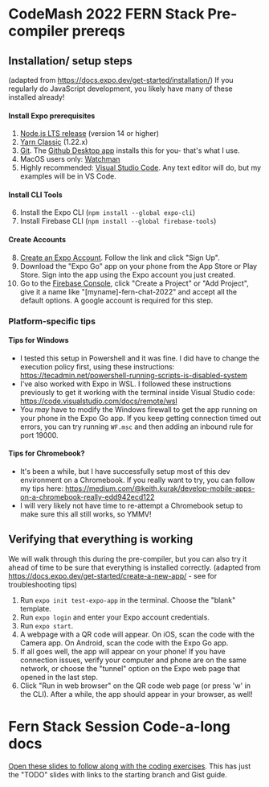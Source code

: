 # CodeMash 2022 FERN Stack Pre-compiler prereqs

## Installation/ setup steps
(adapted from https://docs.expo.dev/get-started/installation/)
If you regularly do JavaScript development, you likely have many of these installed already!

#### Install Expo prerequisites
1. [Node.js LTS release](https://nodejs.org/en/) (version 14 or higher)
2. [Yarn Classic](https://classic.yarnpkg.com/en/docs/install) (1.22.x)
3. [Git](https://git-scm.com/). The [Github Desktop app](https://desktop.github.com/) installs this for you- that's what I use.
4. MacOS users only: [Watchman](https://facebook.github.io/watchman/docs/install#buildinstall)
5. Highly recommended: [Visual Studio Code](https://code.visualstudio.com/download). Any text editor will do, but my examples will be in VS Code.
#### Install CLI Tools
6. Install the Expo CLI (`npm install --global expo-cli`)
7. Install Firebase CLI (`npm install --global firebase-tools`)
#### Create Accounts
8. [Create an Expo Account](https://expo.dev/). Follow the link and click "Sign Up".
9. Download the "Expo Go" app on your phone from the App Store or Play Store. Sign into the app using the Expo account you just created.
10. Go to the [Firebase Console](https://console.firebase.google.com/), click "Create a Project" or "Add Project", give it a name like "[myname]-fern-chat-2022" and accept all the default options. A google account is required for this step.

### Platform-specific tips
#### Tips for Windows
- I tested this setup in Powershell and it was fine. I did have to change the execution policy first, using these instructions: https://tecadmin.net/powershell-running-scripts-is-disabled-system
- I've also worked with Expo in WSL. I followed these instructions previously to get it working with the terminal inside Visual Studio code: https://code.visualstudio.com/docs/remote/wsl
- You _may_ have to modify the Windows firewall to get the app running on your phone in the Expo Go app. If you keep getting connection timed out errors, you can try running `WF.msc` and then adding an inbound rule for port 19000.

#### Tips for Chromebook?
- It's been a while, but I have successfully setup most of this dev environment on a Chromebook. If you really want to try, you can follow my tips here: https://medium.com/@keith.kurak/develop-mobile-apps-on-a-chromebook-really-edd942ecd122
- I will very likely not have time to re-attempt a Chromebook setup to make sure this all still works, so YMMV!

## Verifying that everything is working
We will walk through this during the pre-compiler, but you can also try it ahead of time to be sure that everything is installed correctly.
(adapted from https://docs.expo.dev/get-started/create-a-new-app/ - see for troubleshooting tips)
1. Run `expo init test-expo-app` in the terminal. Choose the "blank" template.
2. Run `expo login` and enter your Expo account credentials.
3. Run `expo start`.
4. A webpage with a QR code will appear. On iOS, scan the code with the Camera app. On Android, scan the code with the Expo Go app.
5. If all goes well, the app will appear on your phone! If you have connection issues, verify your computer and phone are on the same network, or choose the "tunnel" option on the Expo web page that opened in the last step.
6. Click "Run in web browser" on the QR code web page (or press 'w' in the CLI). After a while, the app should appear in your browser, as well!

# Fern Stack Session Code-a-long docs

[Open these slides to follow along with the coding exercises](https://docs.google.com/presentation/d/1a3LBu4Pr0bhZSaDZzKlDr8hrAeIiLIO2MQmbcSYabzs/edit?usp=sharing). This has just the "TODO" slides with links to the starting branch and Gist guide.

